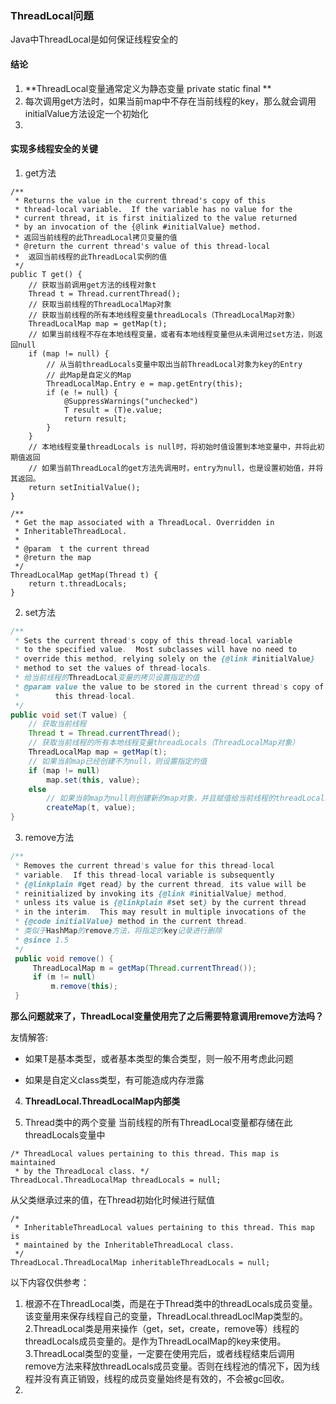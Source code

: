 

### ThreadLocal问题

Java中ThreadLocal是如何保证线程安全的

#### 结论

1. **ThreadLocal<T>变量通常定义为静态变量 private static final **
2. 每次调用get方法时，如果当前map中不存在当前线程的key，那么就会调用initialValue方法设定一个初始化
3. 

#### 实现多线程安全的关键

1. get方法

```
/**
 * Returns the value in the current thread's copy of this
 * thread-local variable.  If the variable has no value for the
 * current thread, it is first initialized to the value returned
 * by an invocation of the {@link #initialValue} method.
 * 返回当前线程的此ThreadLocal拷贝变量的值
 * @return the current thread's value of this thread-local
 *  返回当前线程的此ThreadLocal实例的值
 */
public T get() {
	// 获取当前调用get方法的线程对象t
    Thread t = Thread.currentThread();
    // 获取当前线程的ThreadLocalMap对象
    // 获取当前线程的所有本地线程变量threadLocals（ThreadLocalMap对象）
    ThreadLocalMap map = getMap(t);
    // 如果当前线程不存在本地线程变量，或者有本地线程变量但从未调用过set方法，则返回null
    if (map != null) {
        // 从当前threadLocals变量中取出当前ThreadLocal对象为key的Entry
        // 此Map是自定义的Map
        ThreadLocalMap.Entry e = map.getEntry(this);
        if (e != null) {
            @SuppressWarnings("unchecked")
            T result = (T)e.value;
            return result;
        }
    }
    // 本地线程变量threadLocals is null时，将初始时值设置到本地变量中，并将此初期值返回
    // 如果当前ThreadLocal的get方法先调用时，entry为null，也是设置初始值，并将其返回。
    return setInitialValue();
}

/**
 * Get the map associated with a ThreadLocal. Overridden in
 * InheritableThreadLocal.
 *
 * @param  t the current thread
 * @return the map
 */
ThreadLocalMap getMap(Thread t) {
    return t.threadLocals;
}
```

2. set方法

```java
/**
 * Sets the current thread's copy of this thread-local variable
 * to the specified value.  Most subclasses will have no need to
 * override this method, relying solely on the {@link #initialValue}
 * method to set the values of thread-locals.
 * 给当前线程的ThreadLocal变量的拷贝设置指定的值
 * @param value the value to be stored in the current thread's copy of
 *        this thread-local.
 */
public void set(T value) {
    // 获取当前线程
    Thread t = Thread.currentThread();
    // 获取当前线程的所有本地线程变量threadLocals（ThreadLocalMap对象）
    ThreadLocalMap map = getMap(t);
    // 如果当前map已经创建不为null，则设置指定的值
    if (map != null)
        map.set(this, value);
    else
        // 如果当前map为null则创建新的map对象，并且赋值给当前线程的threadLocals变量
        createMap(t, value);
}
```

3. remove方法

```java
/**
 * Removes the current thread's value for this thread-local
 * variable.  If this thread-local variable is subsequently
 * {@linkplain #get read} by the current thread, its value will be
 * reinitialized by invoking its {@link #initialValue} method,
 * unless its value is {@linkplain #set set} by the current thread
 * in the interim.  This may result in multiple invocations of the
 * {@code initialValue} method in the current thread.
 * 类似于HashMap的remove方法，将指定的key记录进行删除
 * @since 1.5
 */
 public void remove() {
     ThreadLocalMap m = getMap(Thread.currentThread());
     if (m != null)
         m.remove(this);
 }
```

**那么问题就来了，ThreadLocal变量使用完了之后需要特意调用remove方法吗？**

友情解答: 

- 如果T是基本类型，或者基本类型的集合类型，则一般不用考虑此问题

- 如果是自定义class类型，有可能造成内存泄露

  

4. **ThreadLocal.ThreadLocalMap内部类**

5. Thread类中的两个变量
   当前线程的所有ThreadLocal变量都存储在此threadLocals变量中

```
/* ThreadLocal values pertaining to this thread. This map is maintained
 * by the ThreadLocal class. */
ThreadLocal.ThreadLocalMap threadLocals = null;
```

从父类继承过来的值，在Thread初始化时候进行赋值

```
/*
 * InheritableThreadLocal values pertaining to this thread. This map is
 * maintained by the InheritableThreadLocal class.
 */
ThreadLocal.ThreadLocalMap inheritableThreadLocals = null;
```





以下内容仅供参考：

1. 根源不在ThreadLocal类，而是在于Thread类中的threadLocals成员变量。该变量用来保存线程自己的变量，ThreadLocal.threadLoclMap类型的。
2.ThreadLocal类️是用来操作（get，set，create，remove等）线程的threadLocals成员变量的。️是作为ThreadLocalMap的key来使用。
3.ThreadLocal类型的变量，一定要在使用完后，或者线程结束后调用remove方法来释放threadLocals成员变量。否则在线程池的情况下，因为线程并没有真正销毁，线程的成员变量始终是有效的，不会被gc回收。
2. 

